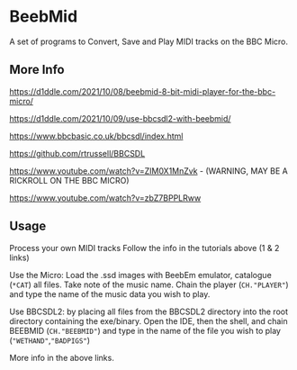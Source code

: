 # BeebMid
A set of programs to Convert, Save and Play MIDI tracks on the BBC Micro.

## More Info
https://d1ddle.com/2021/10/08/beebmid-8-bit-midi-player-for-the-bbc-micro/

https://d1ddle.com/2021/10/09/use-bbcsdl2-with-beebmid/

https://www.bbcbasic.co.uk/bbcsdl/index.html

https://github.com/rtrussell/BBCSDL

https://www.youtube.com/watch?v=ZIM0X1MnZvk - (WARNING, MAY BE A RICKROLL ON THE BBC MICRO)

https://www.youtube.com/watch?v=zbZ7BPPLRww

## Usage
Process your own MIDI tracks
Follow the info in the tutorials above (1 & 2 links)

Use the Micro: Load the .ssd images with BeebEm emulator, catalogue (`*CAT`) all files. Take note of the music name. Chain the player (`CH."PLAYER"`) and type the name of the music data you wish to play.

Use BBCSDL2: by placing all files from the BBCSDL2 directory into the root directory containing the exe/binary. Open the IDE, then the shell, and chain BEEBMID (`CH."BEEBMID"`) and type in the name of the file you wish to play (`"WETHAND"`,`"BADPIGS"`)

More info in the above links.
